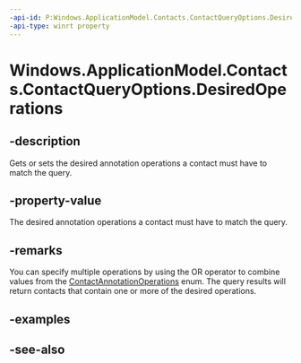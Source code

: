 ```yaml
---
-api-id: P:Windows.ApplicationModel.Contacts.ContactQueryOptions.DesiredOperations
-api-type: winrt property
---
```


<!-- Property syntax
public Windows.ApplicationModel.Contacts.ContactAnnotationOperations DesiredOperations { get;  set; }
-->

# Windows.ApplicationModel.Contacts.ContactQueryOptions.DesiredOperations

## -description
Gets or sets the desired annotation operations a contact must have to match the query.

## -property-value
The desired annotation operations a contact must have to match the query.

## -remarks
You can specify multiple operations by using the OR operator to combine values from the [ContactAnnotationOperations](contactannotationoperations.md) enum. The query results will return contacts that contain one or more of the desired operations.

## -examples

## -see-also
